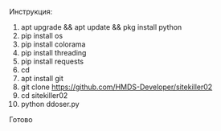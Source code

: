 Инструкция:
1. apt upgrade && apt update && pkg install python
2. pip install os
3. pip install colorama
4. pip install threading
5. pip install requests
6. cd
7. apt install git
8. git clone https://github.com/HMDS-Developer/sitekiller02
9. cd sitekiller02
10. python ddoser.py

Готово
